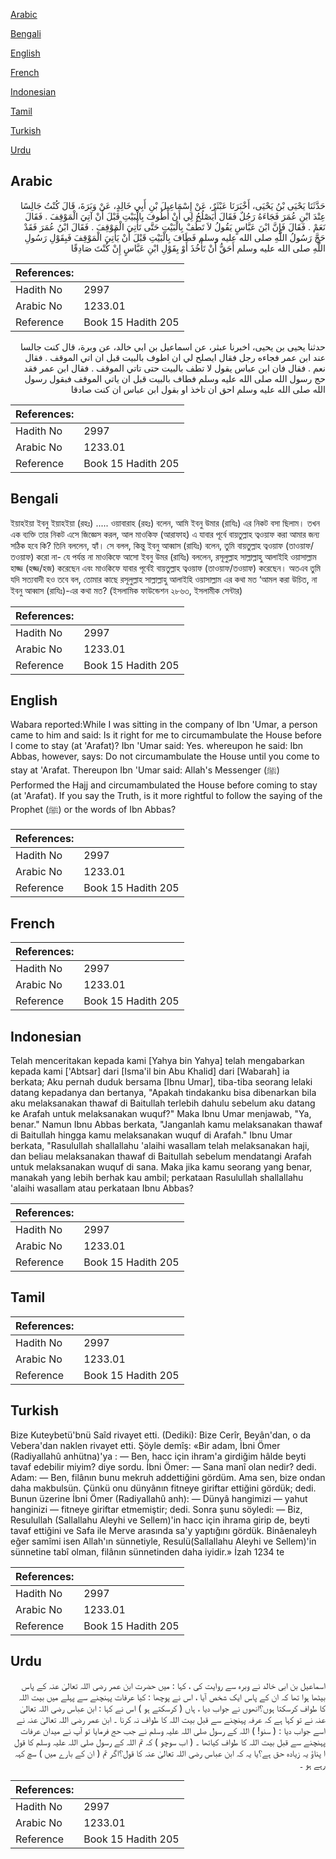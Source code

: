 [Arabic](#arabic)

[Bengali](#bengali)

[English](#english)

[French](#french)

[Indonesian](#indonesian)

[Tamil](#tamil)

[Turkish](#turkish)

[Urdu](#urdu)

## Arabic


<div dir="rtl" lang="ar" style={{fontSize:'larger',backgroundColor:'#f8f9fa',padding:20}}>
حَدَّثَنَا يَحْيَى بْنُ يَحْيَى، أَخْبَرَنَا عَبْثَرٌ، عَنْ إِسْمَاعِيلَ بْنِ أَبِي خَالِدٍ، عَنْ وَبَرَةَ، قَالَ كُنْتُ جَالِسًا عِنْدَ ابْنِ عُمَرَ فَجَاءَهُ رَجُلٌ فَقَالَ أَيَصْلُحُ لِي أَنْ أَطُوفَ بِالْبَيْتِ قَبْلَ أَنْ آتِيَ الْمَوْقِفَ ‏.‏ فَقَالَ نَعَمْ ‏.‏ فَقَالَ فَإِنَّ ابْنَ عَبَّاسٍ يَقُولُ لاَ تَطُفْ بِالْبَيْتِ حَتَّى تَأْتِيَ الْمَوْقِفَ ‏.‏ فَقَالَ ابْنُ عُمَرَ فَقَدْ حَجَّ رَسُولُ اللَّهِ صلى الله عليه وسلم فَطَافَ بِالْبَيْتِ قَبْلَ أَنْ يَأْتِيَ الْمَوْقِفَ فَبِقَوْلِ رَسُولِ اللَّهِ صلى الله عليه وسلم أَحَقُّ أَنْ تَأْخُذَ أَوْ بِقَوْلِ ابْنِ عَبَّاسٍ إِنْ كُنْتَ صَادِقًا
</div>
<div style={{backgroundColor:'#f8f9fa',padding:20, marginBottom: 10}}><table> <thead> <tr> <th>References:</th> <th></th> </tr> </thead> <tbody><tr><td>Hadith No</td><td>2997</td></tr><tr><td>Arabic No</td><td>1233.01</td></tr><tr><td>Reference</td><td>Book 15 Hadith 205</td></tr></tbody></table></div>


<div dir="rtl" lang="ar" style={{fontSize:'larger',backgroundColor:'#f8f9fa',padding:20}}>
حدثنا يحيى بن يحيى، اخبرنا عبثر، عن اسماعيل بن ابي خالد، عن وبرة، قال كنت جالسا عند ابن عمر فجاءه رجل فقال ايصلح لي ان اطوف بالبيت قبل ان اتي الموقف . فقال نعم . فقال فان ابن عباس يقول لا تطف بالبيت حتى تاتي الموقف . فقال ابن عمر فقد حج رسول الله صلى الله عليه وسلم فطاف بالبيت قبل ان ياتي الموقف فبقول رسول الله صلى الله عليه وسلم احق ان تاخذ او بقول ابن عباس ان كنت صادقا
</div>
<div style={{backgroundColor:'#f8f9fa',padding:20, marginBottom: 10}}><table> <thead> <tr> <th>References:</th> <th></th> </tr> </thead> <tbody><tr><td>Hadith No</td><td>2997</td></tr><tr><td>Arabic No</td><td>1233.01</td></tr><tr><td>Reference</td><td>Book 15 Hadith 205</td></tr></tbody></table></div>

## Bengali


<div dir="ltr" lang="bn" style={{fontSize:'larger',backgroundColor:'#f8f9fa',padding:20}}>
ইয়াহইয়া ইবনু ইয়াহইয়া (রহঃ) ..... ওয়াবারাহ (রহঃ) বলেন, আমি ইবনু উমার (রাযিঃ) এর নিকট বসা ছিলাম। তখন এক ব্যক্তি তার নিকট এসে জিজ্ঞেস করল, আল মাওকিফ (আরাফাহ) এ যাবার পূর্বে বায়তুল্লাহ ত্বওয়াফ করা আমার জন্য সঠিক হবে কি? তিনি বললেন, হ্যাঁ। সে বলল, কিন্তু ইবনু আব্বাস (রাযিঃ) বলেন, তুমি বায়তুল্লাহ ত্বওয়াফ (তাওয়াফ/তওয়াফ) করো না- যে পর্যন্ত না মাওকিফে আসো ইবনু উমর (রাযিঃ) বললেন, রসূলুল্লাহ সাল্লাল্লাহু আলাইহি ওয়াসাল্লাম হাজ্জ (হজ্জ/হজ) করেছেন এবং মাওকিফে যাবার পূর্বেই বায়তুল্লাহ ত্বওয়াফ (তাওয়াফ/তওয়াফ) করেছেন। অতএব তুমি যদি সত্যবাদী হও তবে বল, তোমার কাছে রসূলুল্লাহ সাল্লাল্লাহু আলাইহি ওয়াসাল্লাম এর কথা মত ‘আমল করা উচিত, না ইবনু আব্বাস (রাযিঃ)-এর কথা মত? (ইসলামিক ফাউন্ডেশন ২৮৬৩, ইসলামীক সেন্টার)
</div>
<div style={{backgroundColor:'#f8f9fa',padding:20, marginBottom: 10}}><table> <thead> <tr> <th>References:</th> <th></th> </tr> </thead> <tbody><tr><td>Hadith No</td><td>2997</td></tr><tr><td>Arabic No</td><td>1233.01</td></tr><tr><td>Reference</td><td>Book 15 Hadith 205</td></tr></tbody></table></div>

## English


<div dir="ltr" lang="en" style={{fontSize:'larger',backgroundColor:'#f8f9fa',padding:20}}>
Wabara reported:While I was sitting in the company of Ibn 'Umar, a person came to him and said: Is it right for me to circumambulate the House before I come to stay (at 'Arafat)? Ibn 'Umar said: Yes. whereupon he said: Ibn Abbas, however, says: Do not circumambulate the House until you come to stay at 'Arafat. Thereupon Ibn 'Umar said: Allah's Messenger (ﷺ) Performed the Hajj and circumambulated the House before coming to stay (at 'Arafat). If you say the Truth, is it more rightful to follow the saying of the Prophet (ﷺ) or the words of Ibn Abbas?
</div>
<div style={{backgroundColor:'#f8f9fa',padding:20, marginBottom: 10}}><table> <thead> <tr> <th>References:</th> <th></th> </tr> </thead> <tbody><tr><td>Hadith No</td><td>2997</td></tr><tr><td>Arabic No</td><td>1233.01</td></tr><tr><td>Reference</td><td>Book 15 Hadith 205</td></tr></tbody></table></div>

## French


<div dir="ltr" lang="fr" style={{fontSize:'larger',backgroundColor:'#f8f9fa',padding:20}}>

</div>
<div style={{backgroundColor:'#f8f9fa',padding:20, marginBottom: 10}}><table> <thead> <tr> <th>References:</th> <th></th> </tr> </thead> <tbody><tr><td>Hadith No</td><td>2997</td></tr><tr><td>Arabic No</td><td>1233.01</td></tr><tr><td>Reference</td><td>Book 15 Hadith 205</td></tr></tbody></table></div>

## Indonesian


<div dir="ltr" lang="id" style={{fontSize:'larger',backgroundColor:'#f8f9fa',padding:20}}>
Telah menceritakan kepada kami [Yahya bin Yahya] telah mengabarkan kepada kami ['Abtsar] dari [Isma'il bin Abu Khalid] dari [Wabarah] ia berkata; Aku pernah duduk bersama [Ibnu Umar], tiba-tiba seorang lelaki datang kepadanya dan bertanya, "Apakah tindakanku bisa dibenarkan bila aku melaksanakan thawaf di Baitullah terlebih dahulu sebelum aku datang ke Arafah untuk melaksanakan wuquf?" Maka Ibnu Umar menjawab, "Ya, benar." Namun Ibnu Abbas berkata, "Janganlah kamu melaksanakan thawaf di Baitullah hingga kamu melaksanakan wuquf di Arafah." Ibnu Umar berkata, "Rasulullah shallallahu 'alaihi wasallam telah melaksanakan haji, dan beliau melaksanakan thawaf di Baitullah sebelum mendatangi Arafah untuk melaksanakan wuquf di sana. Maka jika kamu seorang yang benar, manakah yang lebih berhak kau ambil; perkataan Rasulullah shallallahu 'alaihi wasallam atau perkataan Ibnu Abbas?
</div>
<div style={{backgroundColor:'#f8f9fa',padding:20, marginBottom: 10}}><table> <thead> <tr> <th>References:</th> <th></th> </tr> </thead> <tbody><tr><td>Hadith No</td><td>2997</td></tr><tr><td>Arabic No</td><td>1233.01</td></tr><tr><td>Reference</td><td>Book 15 Hadith 205</td></tr></tbody></table></div>

## Tamil


<div dir="ltr" lang="ta" style={{fontSize:'larger',backgroundColor:'#f8f9fa',padding:20}}>

</div>
<div style={{backgroundColor:'#f8f9fa',padding:20, marginBottom: 10}}><table> <thead> <tr> <th>References:</th> <th></th> </tr> </thead> <tbody><tr><td>Hadith No</td><td>2997</td></tr><tr><td>Arabic No</td><td>1233.01</td></tr><tr><td>Reference</td><td>Book 15 Hadith 205</td></tr></tbody></table></div>

## Turkish


<div dir="ltr" lang="tr" style={{fontSize:'larger',backgroundColor:'#f8f9fa',padding:20}}>
Bize Kuteybetü'bnü Saîd rivayet etti. (Dediki): Bize Cerîr, Beyân'dan, o da Vebera'dan naklen rivayet etti. Şöyle demîş: «Bir adam, İbni Ömer (Radiyallahû anhütna)'ya : — Ben, hacc için ihram'a girdiğim hâlde beyti tavaf edebilir miyim? diye sordu. İbni Ömer: — Sana manî olan nedir? dedi. Adam: — Ben, filânın bunu mekruh addettiğini gördüm. Ama sen, bize ondan daha makbulsün. Çünkü onu dünyânın fitneye giriftar ettiğini gördük; dedi. Bunun üzerine İbni Ömer (Radiyallahû anh): — Dünyâ hangimizi — yahut hanginizi — fitneye giriftar etmemiştir; dedi. Sonra şunu söyledi: — Biz, Resulullah (Sallallahu Aleyhi ve Sellem)'in hacc için ihrama girip de, beyti tavaf ettiğini ve Safa ile Merve arasında sa'y yaptığını gördük. Binâenaleyh eğer samîmi isen Allah'ın sünnetiyle, Resulü(Sallallahu Aleyhi ve Sellem)'in sünnetine tabî olman, filânın sünnetinden daha iyidir.» İzah 1234 te
</div>
<div style={{backgroundColor:'#f8f9fa',padding:20, marginBottom: 10}}><table> <thead> <tr> <th>References:</th> <th></th> </tr> </thead> <tbody><tr><td>Hadith No</td><td>2997</td></tr><tr><td>Arabic No</td><td>1233.01</td></tr><tr><td>Reference</td><td>Book 15 Hadith 205</td></tr></tbody></table></div>

## Urdu


<div dir="rtl" lang="ur" style={{fontSize:'larger',backgroundColor:'#f8f9fa',padding:20}}>
اسماعیل بن ابی خالد نے وبرہ سے روایت کی ، کہا : میں حضرت ابن عمر رضی اللہ تعالیٰ عنہ کے پاس بیٹھا ہوا تھا کہ ان کے پاس ایک شخص آیا ، اس نے پوچھا : کیا عرفات پہنچنے سے پہلے میں بیت اللہ کا طواف کرسکتا ہوں؟انھوں نے جواب دیا ، ہاں ( کرسکتے ہو ) اس نے کہا : ابن عباس رضی اللہ تعالیٰ عنہ نے تو کہا ہے کہ عرفہ پہنچنے سے قبل بیت اللہ کا طواف نہ کرنا ۔ ابن عمر رضی اللہ تعالیٰ عنہ نے اسے جواب دیا : ( سنو! ) اللہ کے رسول صلی اللہ علیہ وسلم نے جب حج فرمایا تو آپ نے میدان عرفات پہنچنے سے قبل بیت اللہ کا طواف کیاتھا ۔ ( اب سوچو ) کہ تم اللہ کے رسول صلی اللہ علیہ وسلم کا قول ا پناؤ یہ زیادہ حق ہے؟یا یہ کہ ابن عباس رضی اللہ تعالیٰ عنہ کا قول؟اگر تم ( ان کے بارے میں ) سچ کہہ رہے ہو ۔
</div>
<div style={{backgroundColor:'#f8f9fa',padding:20, marginBottom: 10}}><table> <thead> <tr> <th>References:</th> <th></th> </tr> </thead> <tbody><tr><td>Hadith No</td><td>2997</td></tr><tr><td>Arabic No</td><td>1233.01</td></tr><tr><td>Reference</td><td>Book 15 Hadith 205</td></tr></tbody></table></div>